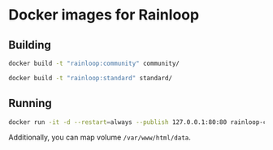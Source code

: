 # Docker images for Rainloop

## Building

````bash
docker build -t "rainloop:community" community/
````

````bash
docker build -t "rainloop:standard" standard/
````

## Running

````bash
docker run -it -d --restart=always --publish 127.0.0.1:80:80 rainloop-community
````

Additionally, you can map volume `/var/www/html/data`.
